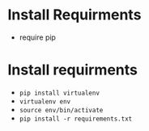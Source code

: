 # Install Requirments
* require pip

# Install requirments
* `pip install virtualenv`
* `virtualenv env`
* `source env/bin/activate`
* `pip install -r requirements.txt`
